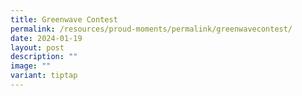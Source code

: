 ```yaml
---
title: Greenwave Contest
permalink: /resources/proud-moments/permalink/greenwavecontest/
date: 2024-01-19
layout: post
description: ""
image: ""
variant: tiptap
---
```

